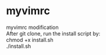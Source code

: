 # myvimrc
myvimrc modification  
  After git clone, run the install script by:  
  chmod +x install.sh  
  ./install.sh  
